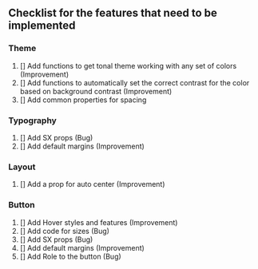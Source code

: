 ## Checklist for the features that need to be implemented

### Theme

1. [] Add functions to get tonal theme working with any set of colors (Improvement)
1. [] Add functions to automatically set the correct contrast for the color based on background contrast (Improvement)
1. [] Add common properties for spacing

### Typography

1. [] Add SX props (Bug)
1. [] Add default margins (Improvement)

### Layout

1. [] Add a prop for auto center (Improvement)

### Button

1. [] Add Hover styles and features (Improvement)
1. [] Add code for sizes (Bug)
1. [] Add SX props (Bug)
1. [] Add default margins (Improvement)
1. [] Add Role to the button (Bug)
